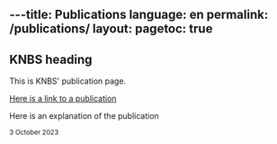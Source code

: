 ---​
title: Publications​
language: en​
permalink: /publications/​
layout: page​
toc: true​
---

## KNBS heading
This is KNBS' publication page.

[Here is a link to a publication](https://sdg-kenya.github.io/Site/contact-us/)

Here is an explanation of the publication

<small>3 October 2023</small>

